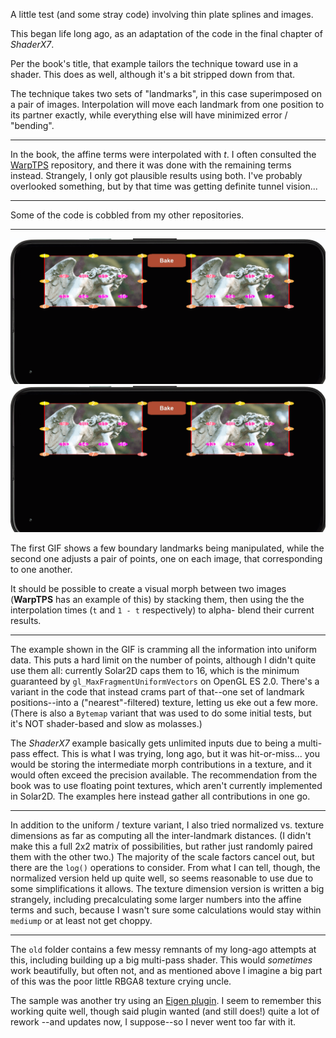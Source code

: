 A little test (and some stray code) involving thin plate splines and images.

This began life long ago, as an adaptation of the code in the final chapter of _ShaderX7_.

Per the book's title, that example tailors the technique toward use in a shader. This does as well, although it's a bit stripped down from that.

The technique takes two sets of "landmarks", in this case superimposed on a pair of images. Interpolation will move each landmark from one position to its
partner exactly, while everything else will have minimized error / "bending".

---

In the book, the affine terms were interpolated with _t_. I often consulted the [WarpTPS](https://github.com/dg1an3/WarpTPS) repository, and there it was
done with the remaining terms instead. Strangely, I only got plausible results using both. I've probably overlooked something, but by that time was getting
definite tunnel vision...

---

Some of the code is cobbled from my other repositories.

---

![image](tps1.gif)
![image](tps2.gif)

The first GIF shows a few boundary landmarks being manipulated, while the second one adjusts a pair of points, one on each image, that corresponding to one another.

It should be possible to create a visual morph between two images (**WarpTPS** has an example of this) by stacking them, then using the the interpolation times (`t` and `1 - t` respectively) to alpha-
blend their current results.

---

The example shown in the GIF is cramming all the information into uniform data. This puts a hard limit on the number of points, although I didn't quite use them all: currently Solar2D caps them to 16,
which is the minimum guaranteed by `gl_MaxFragmentUniformVectors` on OpenGL ES 2.0. There's a variant in the code that instead crams part of that--one set of landmark positions--into a ("nearest"-filtered)
texture, letting us eke out a few more. (There is also a `Bytemap` variant that was used to do some initial tests, but it's NOT shader-based and slow as molasses.)

The _ShaderX7_ example basically gets unlimited inputs due to being a multi-pass effect. This is what I was trying, long ago, but it was hit-or-miss... you would be storing the intermediate morph
contributions in a texture, and it would often exceed the precision available. The recommendation from the book was to use floating point textures, which aren't currently implemented in Solar2D.
The examples here instead gather all contributions in one go.

---

In addition to the uniform / texture variant, I also tried normalized vs. texture dimensions as far as computing all the inter-landmark distances. (I didn't make this a full 2x2 matrix of possibilities,
but rather just randomly paired them with the other two.) The majority of the scale factors cancel out, but there are the `log()` operations to consider. From what I can tell, though, the normalized
version held up quite well, so seems reasonable to use due to some simplifications it allows. The texture dimension version is written a big strangely, including precalculating some larger numbers
into the affine terms and such, because I wasn't sure some calculations would stay within `mediump` or at least not get choppy.

---

The `old` folder contains a few messy remnants of my long-ago attempts at this, including building up a big multi-pass shader. This would _sometimes_ work beautifully, but often not, and as mentioned
above I imagine a big part of this was the poor little RBGA8 texture crying uncle.

The sample was another try using an [Eigen plugin](https://github.com/ggcrunchy/eigen-lua). I seem to remember this working quite well, though said plugin wanted (and still does!) quite a lot of rework
--and updates now, I suppose--so I never went too far with it.